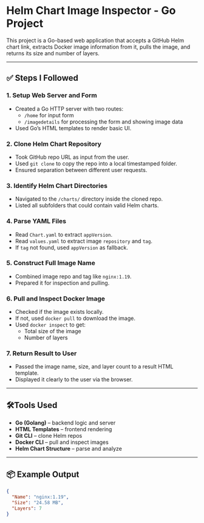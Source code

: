 # Helm Chart Image Inspector - Go Project

This project is a Go-based web application that accepts a GitHub Helm chart link, extracts Docker image information from it, pulls the image, and returns its size and number of layers.

---

## ✅ Steps I Followed

### 1. Setup Web Server and Form
- Created a Go HTTP server with two routes:
  - `/home` for input form
  - `/imagedetails` for processing the form and showing image data
- Used Go’s HTML templates to render basic UI.

### 2. Clone Helm Chart Repository
- Took GitHub repo URL as input from the user.
- Used `git clone` to copy the repo into a local timestamped folder.
- Ensured separation between different user requests.

### 3. Identify Helm Chart Directories
- Navigated to the `/charts/` directory inside the cloned repo.
- Listed all subfolders that could contain valid Helm charts.

### 4. Parse YAML Files
- Read `Chart.yaml` to extract `appVersion`.
- Read `values.yaml` to extract image `repository` and `tag`.
- If `tag` not found, used `appVersion` as fallback.

### 5. Construct Full Image Name
- Combined image repo and tag like `nginx:1.19`.
- Prepared it for inspection and pulling.

### 6. Pull and Inspect Docker Image
- Checked if the image exists locally.
- If not, used `docker pull` to download the image.
- Used `docker inspect` to get:
  - Total size of the image
  - Number of layers

### 7. Return Result to User
- Passed the image name, size, and layer count to a result HTML template.
- Displayed it clearly to the user via the browser.

---

## 🛠Tools Used

- **Go (Golang)** – backend logic and server
- **HTML Templates** – frontend rendering
- **Git CLI** – clone Helm repos
- **Docker CLI** – pull and inspect images
- **Helm Chart Structure** – parse and analyze

---

## 📦 Example Output

```json
{
  "Name": "nginx:1.19",
  "Size": "24.58 MB",
  "Layers": 7
}
